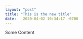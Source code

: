 ```yaml
---
layout: "post"
title: "This is the new title"
date:   2020-04-02 19:34:17 -0700
---
```



Some Content
